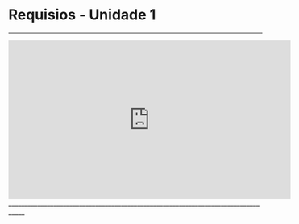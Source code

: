 # Requisios - Unidade 1
___________________________________________________________________________________

<iframe 
width="560" height="315" src="https://www.youtube.com/embed/a1WZLvohIUs?si=eww7eC7h62zIhBTv" title="YouTube video player" frameborder="0" allow="accelerometer; autoplay; clipboard-write; encrypted-media; gyroscope; picture-in-picture; web-share" referrerpolicy="strict-origin-when-cross-origin" allowfullscreen>
</iframe>
___________________________________________________________________________________